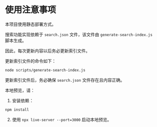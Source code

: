 # 使用注意事项

本项目使用静态部署方式。

搜索功能实现依赖于 `search.json` 文件，该文件由 `generate-search-index.js` 脚本生成。

因此，每次更新内容以后务必更新索引文件。

更新索引文件的命令如下：

```bash
node scripts/generate-search-index.js
```

更新索引文件后，务必确保 `search.json` 文件存在且内容正确。

本地预览，请：

1. 安装依赖：

```bash
npm install
```

2. 使用 `npx live-server --port=3000` 启动本地预览。



